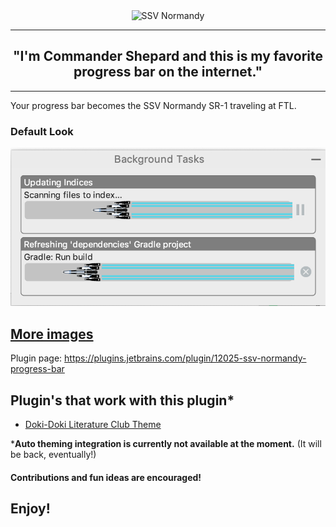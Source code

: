 <div align="center">
<img src="https://raw.githubusercontent.com/cyclic-reference/normandy-progress-bar/master/assets/normandy.gif" alt="SSV Normandy"></img>
</div>

---
<div align="center">
    <h2> "I'm Commander Shepard and this is my favorite progress bar on the internet."</h2>
</div>

---
Your progress bar becomes the SSV Normandy SR-1 traveling at FTL.

### Default Look
![default](assets/default.png)

[More images](assets/images.md)
---

Plugin page:
https://plugins.jetbrains.com/plugin/12025-ssv-normandy-progress-bar

## Plugin's that work with this plugin*

- [Doki-Doki Literature Club Theme](https://github.com/cyclic-reference/ddlc-jetbrains-theme)

***Auto theming integration is currently not available at the moment.** (It will be back, eventually!)

#### Contributions and fun ideas are encouraged!

Enjoy!
---
